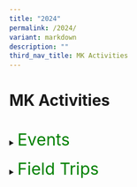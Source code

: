 ```yaml
---
title: "2024"
permalink: /2024/
variant: markdown
description: ""
third_nav_title: MK Activities
---
```

<h1>MK Activities</h1><br>
<details>
<summary><p style="font-size:30px; color:green; display:inline">Events</p></summary><br>
<details>
<summary><strong>K2 Interview with the Doctor</strong></summary>
<div data-type="detailsContent" class="isomer-details-content">
<table border="0"><tbody>
<tr>
<td colspan="3"><img src="/images/MK/2024E_K2%20Interview%20with%20the%20Dr/IWD_01.jpg" style="width:80%"></td>
</tr>
<tr>
<td align="center" width="10%"></td>
<td width="80%">Most children have interactions with their family doctors only when they fall sick. This time, the K2 children had their first-hand experience to interview a doctor, Dr Colin Low (Pancare Medical Clinc Hougang) face-to-face to find out how the different organs in their bodies function. They were excited, with some posing more than one question for the doctor. </td>
<td align="center" width="10%"></td>
</tr>
</tbody></table>
<table border="0"><tbody>
<tr>
<td><img src="/images/MK/2024E_K2%20Interview%20with%20the%20Dr/IWD_02.jpg" style="width:100%"></td>
<td><img src="/images/MK/2024E_K2%20Interview%20with%20the%20Dr/IWD_03.jpg" style="width:88%"></td>
</tr>
<tr>
<td colspan="2">Not only did the children learn about the functions of their body organs, but some brave ones also had the opportunity to practise interviewing someone. </td>
</tr>
</tbody></table>
<table border="0"><tbody>
<tr>
<td><img src="/images/MK/2024E_K2%20Interview%20with%20the%20Dr/IWD_04.jpg" style="width:75%"></td>
<td><img src="/images/MK/2024E_K2%20Interview%20with%20the%20Dr/IWD_05.jpg" style="width:100%"></td>
</tr>
<tr>
<td>Our Centre Head, Ms Winnie presented the certificate of appreciation to Dr Colin to thank him for his support in educating our children.</td>
<td>Overall, it was an interesting experience for the K2 children!</td>
</tr>
</tbody></table>
<br>
</div>
</details>
<details>
<summary><strong>Chinese New Year Celebration</strong></summary>
<div data-type="detailsContent" class="isomer-details-content">
<table><tbody>
<tr>
<td width="50%"><img src="/images/MK/2024E_CNY%20Celebration/CNY_01.jpg" style="width:100%"></td><td width="47%"><img src="/images/MK/2024E_CNY%20Celebration/CNY_03.jpg" style="width:100%">
</td></tr>
</tbody></table>
<table border="0"><tbody>
<tr>
<td colspan="3">
<img src="/images/MK/2024E_CNY%20Celebration/CNY_02.jpg" style="width:80%"></td>
</tr>
<tr>
<td align="center" width="10%"></td>
<td width="80%">The children gathered to celebrate Chinese New Year (CNY) and the theme is celebrating CNY the Singapore way. They learnt that besides the traditions of spring cleaning, putting decorations and home visiting, there is also 守岁 (Shou Sui), where children stay up as late as possible for their parents' longevity. They also had their first-hand experience of 菜青 (Cai Qing), a special performance put up by the teachers, which sent them into screams and shrieks of excitement!</td>
<td align="center" width="10%"></td>
</tr>
</tbody></table>	
<br>
<table><tbody>
<tr>
<td width="50%"><img src="/images/MK/2024E_CNY%20Celebration/CNY_04.jpg" style="width:100%"></td>
<td width="50%"><img src="/images/MK/2024E_CNY%20Celebration/CNY_05.jpg" style="width:100%">
</td></tr>
<tr>
<td width="50%"><img src="/images/MK/2024E_CNY%20Celebration/CNY_06.jpg" style="width:90%"></td>
<td width="50%"><img src="/images/MK/2024E_CNY%20Celebration/CNY_07.jpg" style="width:100%">
</td></tr>
<tr>
<td colspan="2">After the performance, the children enjoyed the food tasting of Yu Sheng and fortune cookies. Some even asked teachers for help to read out the well wishes found in their fortune cookies!
</td></tr>
</tbody></table>
<table><tbody>
<tr>
<td width="52%"><img src="/images/MK/2024E_CNY%20Celebration/CNY_08.jpg" style="width:100%"></td><td width="48%"><img src="/images/MK/2024E_CNY%20Celebration/CNY_09.jpg" style="width:100%">
</td></tr>
<tr>
<td colspan="2">The children found out that there is a small note of well wishes in the fortune cookie. Some even asked teachers for help to read out the well wishes found in their fortune cookies!
</td></tr>
</tbody></table><br>
<table><tbody>
<tr>
<td width="58%"><img src="/images/MK/2024E_CNY%20Celebration/CNY_11.jpg" style="width:100%"></td>
<td width="42%"><img src="/images/MK/2024E_CNY%20Celebration/CNY_10.jpg" style="width:95%">
</td></tr>
<tr>
<td width="58%"><img src="/images/MK/2024E_CNY%20Celebration/CNY_12.jpg" style="width:94%"></td>
<td width="42%"><img src="/images/MK/2024E_CNY%20Celebration/CNY_13.jpg" style="width:98%">
</td></tr>
</tbody></table>	
<table><tbody>
<tr>
<td width="45%"><img src="/images/MK/2024E_CNY%20Celebration/CNY_14.jpg" style="width:100%"></td>
<td width="55%"><img src="/images/MK/2024E_CNY%20Celebration/CNY_15.jpg" style="width:100%">
</td></tr>
<tr>
<td colspan="2">The children also got hands-on experience making their bags to hold the mandarin oranges. Together with the cards they prepared beforehand, they then exchanged them with their friends!
</td></tr>
</tbody></table>	
<br>
</div></details>
<details>
<summary><strong>K1 Tea Session</strong></summary>
<div data-type="detailsContent" class="isomer-details-content">
<table border="0"><tbody>
<tr>
<td colspan="2">
As part of our efforts to strengthen our relationships with our K1 parents, the K1 teachers organised a tea session to find out the needs and concerns of our parents. At the same time, parents had the opportunity to learn more about how they could better support their children.</td>
</tr>
<tr>
<td>
<img src="/images/MK/2024E_K1%20Tea%20Session/KTSP_01.jpg" style="width:80%"></td>
<td>
<img src="/images/MK/2024E_K1%20Tea%20Session/KTSP_02.jpg" style="width:100%"></td>
</tr>
<tr>
<td>During the sharing session, parents and children enjoyed some snacks while we discussed the feedback from our parents.</td>
<td>We are thankful to parents who shared their experiences of engaging their children using MK’s family-based activities and how they spent quality time with each other. </td>
</tr>
</tbody></table>
<table><tbody>
<tr>
<td><img src="/images/MK/2024E_K1%20Tea%20Session/KTSP_03.jpg" style="width:100%"></td>
<td><img src="/images/MK/2024E_K1%20Tea%20Session/KTSP_04.jpg" style="width:100%">
</td>
<td><img src="/images/MK/2024E_K1%20Tea%20Session/KTSP_05.jpg" style="width:100%">
</td>
</tr>
</tbody></table>
<table><tbody>
<tr>
<td><img src="/images/MK/2024E_K1%20Tea%20Session/KTSP_06.jpg" style="width:77%"></td>
<td><img src="/images/MK/2024E_K1%20Tea%20Session/KTSP_07.jpg" style="width:100%">
</td>
<td><img src="/images/MK/2024E_K1%20Tea%20Session/KTSP_08.jpg" style="width:100%">
</td>
</tr>
<tr>
<td colspan="3">The session ended off with everyone creating their own sensory bottles to bring home. <br>We all learnt a new way of calming ourselves down when we experience big feelings!
</td>
</tr>
</tbody></table>
<table><tbody>
<tr>
<td><img src="/images/MK/2024E_K1%20Tea%20Session/KTSP_09.jpg" style="width:77%"></td>
<td><img src="/images/MK/2024E_K1%20Tea%20Session/KTSP_10.jpg" style="width:100%"></td>
</tr>
</tbody></table>
<br>
</div>
</details>
<details>
<summary><strong>Hari Raya Celebration</strong></summary>
<div data-type="detailsContent" class="isomer-details-content">
<table><tbody>
<tr>
<td width="50%"><img src="/images/MK/2024E_Hari%20Raya/HRC_01.jpg" style="width:100%"></td>
<td width="50%"><img src="/images/MK/2024E_Hari%20Raya/HRC_02.jpg" style="width:100%"></td>
</tr>
<tr><td width="50%"><img src="/images/MK/2024E_Hari%20Raya/HRC_03.jpg" style="width:100%"></td>
<td width="50%"><img src="/images/MK/2024E_Hari%20Raya/HRC_05.jpg" style="width:100%"></td>
</tr>
</tbody></table>
<table><tbody>
<tr>
<td width="70%"><img src="/images/MK/2024E_Hari%20Raya/HRC_04.jpg" style="width:100%"></td>
<td style="align: left; vertical-align: top;" width="30%">Our young learners at MK immersed themselves in the spirit of Hari Raya festivities through hands-on experiences, including crafting ketupat, guided by our parent volunteers.</td>
</tr>
</tbody></table>
<br>
<table><tbody>
<tr>
<td><img src="/images/MK/2024E_Hari%20Raya/HRC_06.jpg" style="width:100%"></td>
<td><img src="/images/MK/2024E_Hari%20Raya/HRC_07.jpg" style="width:100%"></td>
<td><img src="/images/MK/2024E_Hari%20Raya/HRC_09.jpg" style="width:100%"></td>
</tr>
<tr>
<td colspan="3">The children were invited to make a visit at Cikgu Ju’s “house”, where they received a warm welcome. They practised giving a salam with her and had a wonderful time enjoying Hari Raya treats and delightful company.</td>
</tr>
</tbody></table>
<table><tbody>
<tr>
<td width="50%"><img src="/images/MK/2024E_Hari%20Raya/HRC_08.jpg" style="width:100%"></td>
<td width="50%"><img src="/images/MK/2024E_Hari%20Raya/HRC_10.jpg" style="width:100%"></td>
</tr>
</tbody></table>
<br><br>
<table><tbody>

<tr>
<td width="50%"><img src="/images/MK/2024E_Hari%20Raya/HRC_11.jpg" style="width:100%"></td>
<td width="50%"><img src="/images/MK/2024E_Hari%20Raya/HRC_12.jpg" style="width:100%"></td>
</tr>
<tr>
<td colspan="2">Joyful children proudly display their handmade ketupats, ready to take them home!</td>
</tr>
</tbody></table>
<br>
</div>
</details>
<details>
<summary><strong>Mid-Year Celebration</strong></summary>
<div data-type="detailsContent" class="isomer-details-content">
<br>
<table><tbody>
<tr>
<td style="align: right; verical-align: middle;" width="70%"><img src="/images/MK/2024E_Mid%20Year%20Celebration/MYC_01.jpg" style="width:100%">
</td><td style="align: left; vertical-align: top;" width="30%">To celebrate their mid-year achievements and foster creativity, friendship, and teamwork, the children enjoyed a Rainbow Party theme with their teachers and friends. They wore brightly coloured accessories to add to the celebratory fun. </td>
</tr>
</tbody></table>
<table><tbody>
<tr>
<td style="align: right; verical-align: middle;" width="50%"><img src="/images/MK/2024E_Mid%20Year%20Celebration/MYC_02.jpg" style="width:100%">
</td><td style="align: left; vertical-align: middle;" width="50%"><img src="/images/MK/2024E_Mid%20Year%20Celebration/MYC_04.jpg" style="width:100%"></td>
</tr>
<tr>
<td colspan="2">Children were engaged in various rainbow-themed activities including a colour scavenger hunt to find and gather all the rainbow-coloured items hidden in the classrooms.
</td>
</tr>
</tbody></table>
<table border="0"><tbody>
<tr>
<td colspan="3"><img src="/images/MK/2024E_Mid%20Year%20Celebration/MYC_03.jpg" style="width:80%"></td>
</tr>
<tr>
<td align="center" width="10%"></td>
<td width="80%"></td>
<td align="center" width="10%"></td>
</tr>
</tbody></table>
<table border="0"><tbody>
<tr>
<td colspan="3"><img src="/images/MK/2024E_Mid%20Year%20Celebration/MYC_05.jpg" style="width:80%"></td>
</tr>
<tr>
<td align="center" width="10%"></td>
<td width="80%">After gathering the rainbow-coloured items, the children worked cooperatively to arrange them into the 7 colours of the rainbow. They had a wonderful time putting them together!</td>
<td align="center" width="10%"></td>
</tr>
</tbody></table>
<br>
<table><tbody>
<tr>
<td style="align: right; verical-align: middle;" width="70%"><img src="/images/MK/2024E_Mid%20Year%20Celebration/MYC_06.jpg" style="width:100%"></td>
<td style="text-align: left; vertical-align: bottom;" width="30%">Other activities the children participated in included enjoying a rainbow cake during snack time and conducting an experiment to create their own rainbows using paper towels and paints. They also watched True: Rainbow Rescue, which taught them valuable lessons on perseverance, innovation and appreciation!</td>
</tr>
</tbody></table>
<table><tbody>
<tr>
<td width="50%"><img src="/images/MK/2024E_Mid%20Year%20Celebration/MYC_07.jpg" style="width:95%"></td>
<td width="50%"><img src="/images/MK/2024E_Mid%20Year%20Celebration/MYC_08.jpg" style="width:80%"></td>
</tr>
</tbody></table>
<br>
</div>
</details>
<details>
<summary><strong>MK@AG Start Small Dream Big Community Project: “Stamp Out Dengue!”</strong></summary>
<div data-type="detailsContent" class="isomer-details-content">
<table><tbody>
<tr>
<td width="50%"><img src="/images/MK/2024E_Start%20Small%20Dream%20Big/SSDB_01.jpg" style="width:100%"></td>
<td width="50%"><img src="/images/MK/2024E_Start%20Small%20Dream%20Big/SSDB_02.jpg" style="width:100%"></td>
</tr>
<tr>
<td colspan="2">As part of the Start Small Dream Big initiative by the Early Childhood Development Agency (ECDA), the children participated in our community project – Stamp Out Dengue! This project aims to teach children about preventing mosquito breeding while instilling a sense of responsibility toward the environment.<br><br>
The National Environment Agency (NEA) of Singapore was invited to conduct a talk on mosquito breeding, its dangers, and effective prevention methods.
</td>
</tr>
</tbody></table>
<br>
<img src="/images/MK/2024E_Start%20Small%20Dream%20Big/SSDB_03.jpg" style="width:80%">
<table border="0"><tbody>
<tr>
<td colspan="2">Additionally, the children learned specifically about Aedes mosquitoes, discovering that only the females transmit diseases. They observed mosquito eggs and nymphs up close and even explored whether male mosquitoes would bite by placing their hands in a controlled observation box.</td>
</tr>
<tr>
<td style="align: right; verical-align: middle;"><img src="/images/MK/2024E_Start%20Small%20Dream%20Big/SSDB_04.jpg" style="width:80%"></td>
<td style="align: left; verical-align: middle;"><img src="/images/MK/2024E_Start%20Small%20Dream%20Big/SSDB_05.jpg" style="width:80%"></td>
</tr>
</tbody></table>
<br><br>
<table border="0"><tbody>
<tr>
<td style="align: right; verical-align: middle;"><img src="/images/MK/2024E_Start%20Small%20Dream%20Big/SSDB_06.jpg" style="width:80%"></td>
<td style="align: left; verical-align: middle;"><img src="/images/MK/2024E_Start%20Small%20Dream%20Big/SSDB_07.jpg" style="width:80%"></td>
</tr>
<tr>
<td colspan="2">Building on their newfound understanding, the children created Stamp Out Dengue posters to remind the community to take an active role in preventing mosquito breeding.
Selected posters were printed as leaflets, and the children, accompanied by their parents and teachers, distributed them throughout the neighborhood. They reached out to the community by delivering leaflets to homes and public spaces such as coffee shops and provision stores.
</td>
</tr>
</tbody></table>
<table border="0"><tbody>
<tr>
<td style="align: right; verical-align: middle;"><img src="/images/MK/2024E_Start%20Small%20Dream%20Big/SSDB_08.jpg" style="width:100%"></td>
<td style="align: left; verical-align: middle;"><img src="/images/MK/2024E_Start%20Small%20Dream%20Big/SSDB_09.jpg" style="width:95%"></td>
<td style="align: left; verical-align: middle;"><img src="/images/MK/2024E_Start%20Small%20Dream%20Big/SSDB_10.jpg" style="width:95%"></td>
</tr>
</tbody></table><br><br>
<table><tbody>
<tr>
<td width="60%"><img src="/images/MK/2024E_Start%20Small%20Dream%20Big/SSDB_11.jpg" style="width:90%"></td>
<td style="text-align: left; vertical-align: top;" width="40%">Everyone had a great time contributing to the cause and playing an active role in advocating for dengue prevention!</td>
</tr>
</tbody></table>
<br>
</div>
</details>
<details>
<summary><strong>Racial Harmony Day</strong></summary>
<div data-type="detailsContent" class="isomer-details-content">
<table><tbody>
<tr>
<td><img src="/images/MK/2024E_Racial%20Harmony%20Day/RHD_01.jpg" style="width:100%"></td>
<td><img src="/images/MK/2024E_Racial%20Harmony%20Day/RHD_02.jpg" style="width:100%">
</td><td><img src="/images/MK/2024E_Racial%20Harmony%20Day/RHD_03.jpg" style="width:100%"></td>
</tr>
<tr>
<td>Children having a game of Congkak with our parent volunteer.</td>
<td>Children enjoying a 5-course dinner with proper etiquette.</td>
<td>Parent explaining the rules on ‘Parama Pada Sopanam’, a traditional Indian version of the popular game of Snakes and Ladders.</td>
</tr>
</tbody></table>
<br>
<table border="0"><tbody>
<tr>
<td colspan="3"><img src="/images/MK/2024E_Racial%20Harmony%20Day/RHD_04.jpg" style="width:80%"></td>
</tr>
<tr>
<td align="center" width="10%"></td>
<td width="80%">Happy Racial Harmony Day!</td>
<td align="center" width="10%"></td>
</tr>
</tbody></table>
<br>
</div>
</details>
<details>
<summary><strong>National Day</strong></summary>
<div data-type="detailsContent" class="isomer-details-content">
<table><tbody>
<tr>
<td width="33%"><img src="/images/MK/2024E_National%20Day/NDC_01.jpg" style="width:100%"></td>
<td width="33%"><img src="/images/MK/2024E_National%20Day/NDC_02.jpg" style="width:100%"></td>
<td width="33%"><img src="/images/MK/2024E_National%20Day/NDC_03.jpg" style="width:100%"></td>
</tr>
<tr>
<td><img src="/images/MK/2024E_National%20Day/NDC_04.jpg" style="width:100%"></td>
<td>Children dressed up in various work outfits that represent the different occupations which contribute to the growth and success of the nation.</td>
<td><img src="/images/MK/2024E_National%20Day/NDC_05.jpg" style="width:100%"></td>
</tr>
</tbody></table>
<br>
<table><tbody>
<tr>
<td width="37%"><img src="/images/MK/2024E_National%20Day/NDC_06.jpg" style="width:100%"></td>
<td width="63%"><img src="/images/MK/2024E_National%20Day/NDC_07.jpg" style="width:100%"></td>
</tr>
<tr>
<td>Hot seat interview with our very own teacher role-playing as a police officer.</td>
<td>Standing at attention during the singing of our National Anthem and Pledge.</td>
</tr></tbody></table>
<table><tbody>
<tr>
<td width="50%"><img src="/images/MK/2024E_National%20Day/NDC_08.jpg" style="width:100%"></td>
<td width="50%"><img src="/images/MK/2024E_National%20Day/NDC_09.jpg" style="width:100%"></td>
</tr>
<tr>
<td>Our teachers put together our very own MK@AG National Day Parade.</td>
<td>All smiles and proud of our Nation. Happy 59th Birthday Singapore!</td>
</tr></tbody></table>
<br>
</div>
</details>
<details>
<summary><strong>Children’s Day Celebration</strong></summary>
<div data-type="detailsContent" class="isomer-details-content">
<table><tbody>
<tr>
<td width="50%"><img src="/images/MK/2024E_Children's%20Day/CDC_01.jpg" style="width:100%"></td>
<td width="50%"><img src="/images/MK/2024E_Children's%20Day/CDC_02.jpg" style="width:100%"></td>
</tr>
<tr>
<td>Families coming together for a joyful picnic and movie experience – Inside Out 2. With popcorns in hand, they enjoyed the movie!</td>
<td>It’s so nice to see parents and children connecting, sharing happy moments, and strengthening their family bonds.</td>
</tr></tbody></table>
<table><tbody>
<tr>
<td width="37%"><img src="/images/MK/2024E_Children's%20Day/CDC_03.jpg" style="width:100%"></td>
<td width="63%"><img src="/images/MK/2024E_Children's%20Day/CDC_04.jpg" style="width:100%"></td>
</tr>
<tr>
<td>A special activity where parent and child talked about their happy moments and created a 'happy orb,' that continues to be made into a core memory. </td>
<td>Just like in the movie, they’ve made another core memory together!</td>
</tr></tbody></table>
<table border="0"><tbody>
<tr>
<td colspan="3"><img src="/images/MK/2024E_Children's%20Day/CDC_05.jpg" style="width:96%"></td>
</tr>
<tr>
<td align="center" width="2%"></td>
<td width="96%">We hope that this children’s day celebration helped strengthen the bond between parent and child, fostering cherished memories that will last a lifetime.</td>
<td align="center" width="2%"></td>
</tr>
</tbody></table>
<br>
</div>
</details>
<details>
<summary><strong>K2 Celebrates </strong></summary>
<div data-type="detailsContent" class="isomer-details-content">
<table><tbody>
<tr>
<td width="50%"><img src="/images/MK/2024E_K2%20Celebrates/K2C_01.jpg" style="width:100%"></td>
<td width="50%"><img src="/images/MK/2024E_K2%20Celebrates/K2C_02.jpg" style="width:100%"></td>
</tr>
<tr>
<td>Children performed an Indian dance, captivating the audience with their graceful movements, vibrant props, and cultural expression.</td>
<td>We had our very own mini versions of Liang Po Po and Phua Chu Kang, bringing the house down with their hilarious antics and iconic catchphrase, 'Don’t pray pray ah!’</td>
</tr></tbody></table>
<table><tbody>
<tr>
<td width="50%"><img src="/images/MK/2024E_K2%20Celebrates/K2C_03.jpg" style="width:100%"></td>
<td width="50%"><img src="/images/MK/2024E_K2%20Celebrates/K2C_04.jpg" style="width:100%"></td>
</tr>
<tr>
<td>There was a lively Malay wedding performance too, complete with our bride and groom dressed in beautifully matching costumes, adding a touch of elegance and tradition to the celebration!</td>
<td>Children showcased their Kung Fu skills, demonstrating discipline, agility, and the confidence they gained through their practice.</td>
</tr></tbody></table>
<table><tbody>
<tr>
<td width="50%"><img src="/images/MK/2024E_K2%20Celebrates/K2C_05.jpg" style="width:100%"></td>
<td width="50%"><img src="/images/MK/2024E_K2%20Celebrates/K2C_06.jpg" style="width:100%"></td>
</tr>
<tr>
<td>Our school principal, Mr. Wesley Cheong, joined us in the grand finale, making the moment even more special as everyone came together to celebrate the occasion!</td>
<td>Parents expressed their heartfelt gratitude for teachers, sharing touching messages of appreciation and support</td>
</tr></tbody></table>
<br>
</div>
</details>
<details>
<summary><strong>Deepavali</strong></summary>
<div data-type="detailsContent" class="isomer-details-content">
<table><tbody>
<tr>
<td><img src="/images/MK/2024E_Deepavali/DC_01.jpg" style="width:100%"></td>
<td><img src="/images/MK/2024E_Deepavali/DC_02.jpg" style="width:100%"></td>
</tr>
<tr>
<td colspan="2">The children came to school in traditional Indian ethnic attire. They shared with their peers the names of their ethnic attire.</td>
</tr>
</tbody></table>
<table><tbody>
<tr>
<td><img src="/images/MK/2024E_Deepavali/DC_03.jpg" style="width:100%"></td>
<td><img src="/images/MK/2024E_Deepavali/DC_05.jpg" style="width:75%"></td>
</tr>
<tr>
<td>Our parent volunteer kindly inked the intricate henna design on our teacher’s hand for the children to observe the beautiful henna designs and learn the meaning behind the art.</td>
<td>The children tried traditional Indian snacks. They shared how yummy they were!</td>
</tr>
</tbody></table>
<table border="0"><tbody>
<tr>
<td colspan="3"><img src="/images/MK/2024E_Deepavali/DC_04.jpg" style="width:80%"></td>
</tr>
<tr>
<td align="center" width="10%"></td>
<td width="80%">The children learnt the traditional Indian dance through a performance put up by their peers.<br><br>
Overall, the children had an interesting and fun experience.
</td>
<td align="center" width="10%"></td>
</tr>
</tbody></table>
<br>
</div>
</details>
<details>
<summary><strong>Kiztopia</strong></summary>
<div data-type="detailsContent" class="isomer-details-content">
<table><tbody>
<tr>
<td><img src="/images/MK/2024E_Year%20End%20Celebration/YEC_01.jpg" style="width:90%"></td>
<td><img src="/images/MK/2024E_Year%20End%20Celebration/YEC_02.jpg" style="width:100%"></td>
</tr>
<tr>
<td>The children went for a fun trip to Kiztopia for a Year-End Celebration with their families. This MK journey fostered family bonding and togetherness.</td>
<td>The children took turns to try on various costumes and engaged in role play with their friends.</td>
</tr>
</tbody></table>
<table><tbody>
<tr>
<td><img src="/images/MK/2024E_Year%20End%20Celebration/YEC_03.jpg" style="width:100%"></td>
<td><img src="/images/MK/2024E_Year%20End%20Celebration/YEC_04.jpg" style="width:100%"></td>
</tr>
<tr>
<td colspan="2">The children had opportunities to engage in pretend play, trampoline jumping and many other activities that made them sweat it out!</td>
</tr>
</tbody></table>
<table border="0"><tbody>
<tr>
<td colspan="3"><img src="/images/MK/2024E_Year%20End%20Celebration/YEC_05.jpg" style="width:80%"></td>
</tr>
<tr>
<td align="center" width="10%"></td>
<td width="80%">Overall, it was an interesting experience for the K1 and K2 children!
</td>
<td align="center" width="10%"></td>
</tr>
</tbody></table>
<br>
</div>
</details>
</details><br>
<details>
<summary><p style="font-size:30px; color:green; display:inline">Field Trips</p></summary><br>
<details>
<summary><strong>K1 Field Trip to Punggol Library</strong></summary>
<div data-type="detailsContent" class="isomer-details-content">
<table border="0"><tbody>
<tr>
<td colspan="3"><img src="/images/MK/2024FT_K1%20at%20Punggol%20Reg%20Lib/FTPRL_01.jpg" style="width:80%"></td>
</tr>
<tr>
<td align="center" width="10%"></td>
<td width="80%">The children had an opportunity to explore places in the nearby community centre. The first stop was the resting area where they enjoyed their snack over a short movie
</td>
<td align="center" width="10%"></td>
</tr>
</tbody></table>
<table><tbody>
<tr>
<td style="align: right; verical-align: middle;" width="70%"><img src="/images/MK/2024FT_K1%20at%20Punggol%20Reg%20Lib/FTPRL_02.jpg" style="width:100%">
</td><td style="align: left; vertical-align: top;" width="30%">All ready to explore the library!</td>
</tr>
</tbody></table>
<table border="0"><tbody>
<tr>
<td colspan="3"><img src="/images/MK/2024FT_K1%20at%20Punggol%20Reg%20Lib/FTPRL_03.jpg" style="width:80%"></td>
</tr>
<tr>
<td align="center" width="10%"></td>
<td width="80%">The children enjoyed a story telling session after exploring books of different languages available in the library.
</td>
<td align="center" width="10%"></td>
</tr>
</tbody></table>
<table><tbody>
<tr>
<td><img src="/images/MK/2024FT_K1%20at%20Punggol%20Reg%20Lib/FTPRL_04.jpg" style="width:100%"></td>
<td><img src="/images/MK/2024FT_K1%20at%20Punggol%20Reg%20Lib/FTPRL_05.jpg" style="width:91%"></td>
</tr>
<tr>
<td>Learning how to return their books to the right places.</td>
<td>They also had hands-on experience with the library's resources and learnt the importance of appropriate behavior in such environments.</td>
</tr>
</tbody></table><br>
</div>
</details>
<details>
<summary><strong>K2 National Gallery Singapore Field Trip</strong></summary>
<div data-type="detailsContent" class="isomer-details-content">
<table><tbody>
<tr>
<td width="50%"><img src="/images/MK/2024FT_K2%20at%20NGS/TNGS_01.jpg" style="width:100%"></td>
<td width="50%"><img src="/images/MK/2024FT_K2%20at%20NGS/TNGS_02.jpg" style="width:100%">
</td></tr>
<tr>
<td colspan="2">Fuelling up during snack time before our exploration.
</td></tr>
</tbody></table><br>
<table><tbody>
<tr>
<td width="50%"><img src="/images/MK/2024FT_K2%20at%20NGS/TNGS_03.jpg" style="width:100%"></td>
<td width="50%"><img src="/images/MK/2024FT_K2%20at%20NGS/TNGS_04.jpg" style="width:100%">
</td></tr>
<tr>
<td colspan="2">Observing the National Gallery’s structure, architecture and art works. 
</td></tr>
</tbody></table><br>
<table border="0"><tbody>
<tr>
<td colspan="3"><img src="/images/MK/2024FT_K2%20at%20NGS/TNGS_05.jpg" style="width:80%"></td>
</tr>
<tr>
<td align="center" width="10%"></td>
<td width="80%">Understanding artworks in the gallery through a guided tour.
</td>
<td align="center" width="10%"></td>
</tr>
</tbody></table>
<table><tbody>
<tr>
<td width="37%"><img src="/images/MK/2024FT_K2%20at%20NGS/TNGS_06.jpg" style="width:100%"></td>
<td width="63%"><img src="/images/MK/2024FT_K2%20at%20NGS/TNGS_07.jpg" style="width:100%">
</td></tr>
<tr>
<td colspan="2">All smiles, as it was a fulfilling field trip to National Gallery Singapore!
</td></tr>
</tbody></table>
<table><tbody>
<tr>
<td style="align: right; verical-align: middle;" width="70%"><img src="/images/MK/2024FT_K2%20at%20NGS/TNGS_08.jpg" style="width:100%">
</td><td style="align: left; vertical-align: top;" width="30%">Children completing their reflective journal by Becky the Bunny after visiting the exhibitions.</td>
</tr>
</tbody></table>
<br>
</div></details>
<details>
<summary><strong>K2 Nature Exploration at the Imbiah Trail, Sentosa</strong></summary>
<div data-type="detailsContent" class="isomer-details-content">
<table><tbody>
<tr>
<td width="50%"><img src="/images/MK/2024FT_K2%20Imbiah%20Trail/NEITS_01.jpg" style="width:100%"></td>
<td width="50%"><img src="/images/MK/2024FT_K2%20Imbiah%20Trail/NEITS_02.jpg" style="width:100%">
</td></tr>
<tr>
<td colspan="2">Aligned with their Hi-Light lessons on Precious Rainforests, K2 children embarked on a guided walking trail at Imbiah Trail, Sentosa, to learn and observe the diverse flora and fauna in a rainforest. <br>
During the walk, they spotted animals such as a hornbill, squirrels and various insects. 
</td></tr>
</tbody></table><br>
<table><tbody>
<tr>
<td width="50%"><img src="/images/MK/2024FT_K2%20Imbiah%20Trail/NEITS_03.jpg" style="width:100%"></td>
<td width="50%"><img src="/images/MK/2024FT_K2%20Imbiah%20Trail/NEITS_04.jpg" style="width:100%">
</td></tr>
</tbody></table>
<table><tbody>
<tr>
<td style="align: right; verical-align: middle;" width="70%"><img src="/images/MK/2024FT_K2%20Imbiah%20Trail/NEITS_05.jpg" style="width:100%">
</td><td style="align: left; vertical-align: top;" width="30%">They also learnt about some of the trees they saw, such as the Nibong Palm that has black spikes on its trunk and the Tempinis tree, which gave the town its name, Tampines, due to its abundance in the area in the past. </td>
</tr>
</tbody></table>
<table><tbody>
<tr>
<td width="47%"><img src="/images/MK/2024FT_K2%20Imbiah%20Trail/NEITS_06.jpg" style="width:100%"></td>
<td width="53%"><img src="/images/MK/2024FT_K2%20Imbiah%20Trail/NEITS_07.jpg" style="width:100%">
</td></tr>
</tbody></table>
<table border="0"><tbody>
<tr>
<td colspan="3"><img src="/images/MK/2024FT_K2%20Imbiah%20Trail/NEITS_08.jpg" style="width:80%"></td>
</tr>
<tr>
<td align="center" width="10%"></td>
<td width="80%">Children also observed the various sculptures along the trail such as the Rock Dragon Waterfall and the Dinosaur Skeleton. They had fun pretending to be eaten by the dinosaur!
</td>
<td align="center" width="10%"></td>
</tr>
</tbody></table>
<table border="0"><tbody>
<tr>
<td colspan="3"><img src="/images/MK/2024FT_K2%20Imbiah%20Trail/NEITS_09.jpg" style="width:80%"></td>
</tr>
<tr>
<td align="center" width="10%"></td>
<td width="80%">After the trail, the guide led a discussion with the children about the importance of rainforests. The children also participated in an activity using items the guide had collected along the trail, determining whether they could be recycled. This reinforced the importance of the 3Rs (Reduce, Reuse, Recycle).
</td>
<td align="center" width="10%"></td>
</tr>
</tbody></table>
<table><tbody>
<tr>
<td style="align: right; verical-align: middle;" width="70%"><img src="/images/MK/2024FT_K2%20Imbiah%20Trail/NEITS_10.jpg" style="width:100%">
</td><td style="align: left; vertical-align: top;" width="30%">The children thoroughly enjoyed their walking trail! Although they did not spot the native Oriental Magpie during the walk, their teachers shared information and the children engaged in a colouring activity of the bird to reflect their learning.</td>
</tr>
</tbody></table>
<br>
</div></details>
<details>
<summary><strong>K1 Fieldtrip to the Singapore Zoo</strong></summary>
<div data-type="detailsContent" class="isomer-details-content">
<table><tbody>
<tr>
<td width="50%"><img src="/images/MK/2024FT_K1%20Singapore%20Zoo%20Trip/FT_SZ_01.jpg" style="width:100%"></td>
<td width="50%"><img src="/images/MK/2024FT_K1%20Singapore%20Zoo%20Trip/FT_SZ_02.jpg" style="width:100%">
</td></tr>
<tr>
<td>The children visited the Singapore Zoo and sharing their observations along the way. 
</td>
<td>The children had a walkabout around the zoo and said hello to some orang-utans! 
</td>	
</tr>
</tbody></table>
<table><tbody>
<tr>
<td width="50%"><img src="/images/MK/2024FT_K1%20Singapore%20Zoo%20Trip/FT_SZ_03.jpg" style="width:57%"></td>
<td width="50%"><img src="/images/MK/2024FT_K1%20Singapore%20Zoo%20Trip/FT_SZ_04.jpg" style="width:100%">
</td></tr>
<tr>
<td>The children spotted some bats sleeping upside down in the day. 
</td>
<td>The children walked along the reptiles section and greeted the crocodiles there.
</td>	
</tr>
</tbody></table>
<table><tbody>
<tr>
<td width="33%"><img src="/images/MK/2024FT_K1%20Singapore%20Zoo%20Trip/FT_SZ_05.jpg" style="width:100%"></td>
<td width="33%"><img src="/images/MK/2024FT_K1%20Singapore%20Zoo%20Trip/FT_SZ_06.jpg" style="width:100%">
</td><td width="33%"><img src="/images/MK/2024FT_K1%20Singapore%20Zoo%20Trip/FT_SZ_07.jpg" style="width:100%">
</td></tr>
<tr>
<td>The children met the zookeepers who brought them to see the zebras, giraffes, and the king of the Savannah – the lions and sharing more about these animals.
</td>
<td>Zebras have patterns that are unique to each one of them. No one zebra has the same pattern, just like our fingerprints.
</td>
<td>Do you know that a giraffe’s tongue is as long as the length of your arm?
</td>	
</tr>
</tbody></table>
<table><tbody>
<tr>
<td width="50%"><img src="/images/MK/2024FT_K1%20Singapore%20Zoo%20Trip/FT_SZ_08.jpg" style="width:100%"></td>
<td width="50%"><img src="/images/MK/2024FT_K1%20Singapore%20Zoo%20Trip/FT_SZ_09.jpg" style="width:100%">
</td></tr>
<tr>
<td>The children stretched their arms like the giraffe’s tongue and bent down to pretend eating like a giraffe!
</td>
<td>What an exhausting day! We walked so much but we had so much fun!
</td>	
</tr>
</tbody></table>
<br>
</div></details>
</details>